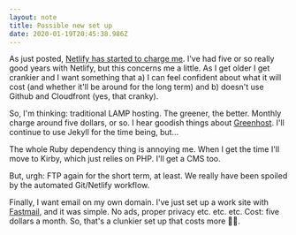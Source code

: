 ```yaml
---
layout: note
title: Possible new set up
date: 2020-01-19T20:45:38.986Z
---
```

As just posted, [Netlify has started to charge me](/notes/2020-01-19-getting-charged-by-netlify-for-the-first-time/). I've had five or so really good years with Netlify, but this concerns me a little. As I get older I get crankier and I want something that a) I can feel confident about what it will cost (and whether it'll be around for the long term) and b) doesn't use Github and Cloudfront (yes, that cranky).

So, I'm thinking: traditional LAMP hosting. The greener, the better. Monthly charge around five dollars, or so. I hear goodish things about [Greenhost](https://greenhost.net/). I'll continue to use Jekyll for the time being, but...

The whole Ruby dependency thing is annoying me. When I get the time I'll move to Kirby, which just relies on PHP. I'll get a CMS too.

But, urgh: FTP again for the short term, at least. We really have been spoiled by the automated Git/Netlify workflow.

Finally, I want email on my own domain. I've just set up a work site with [Fastmail](https://www.fastmail.com/), and it was simple. No ads, proper privacy etc. etc. etc. Cost: five dollars a month. So, that's a clunkier set up that costs more <span role="img" aria-label="Flexed bicep">💪🏼</span>.
